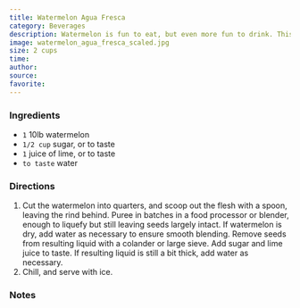 ```yaml
---
title: Watermelon Agua Fresca
category: Beverages
description: Watermelon is fun to eat, but even more fun to drink. This cooling drink is a perfect antidote to hot summer days.
image: watermelon_agua_fresca_scaled.jpg
size: 2 cups
time: 
author: 
source: 
favorite: 
---
```


### Ingredients

* `1` 10lb watermelon
* `1/2 cup` sugar, or to taste
* `1` juice of lime, or to taste
* `to taste` water

### Directions

1. Cut the watermelon into quarters, and scoop out the flesh with a spoon, leaving the rind behind. Puree in batches in a food processor or blender, enough to liquefy but still leaving seeds largely intact. If watermelon is dry, add water as necessary to ensure smooth blending. Remove seeds from resulting liquid with a colander or large sieve. Add sugar and lime juice to taste. If resulting liquid is still a bit thick, add water as necessary.
2. Chill, and serve with ice.

### Notes

